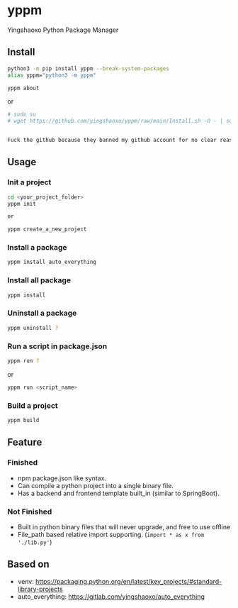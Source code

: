 # yppm
Yingshaoxo Python Package Manager

## Install
```bash
python3 -m pip install yppm --break-system-packages
alias yppm="python3 -m yppm"

yppm about
```

or

```bash
# sudo su
# wget https://github.com/yingshaoxo/yppm/raw/main/Install.sh -O - | sudo bash


Fuck the github because they banned my github account for no clear reason, when you visit "https://github.com/yingshaoxo/yppm", you'll only see 404 page.
```

## Usage
### Init a project
```bash
cd <your_project_folder>
yppm init

or

yppm create_a_new_project
```

### Install a package
```bash
yppm install auto_everything
```

### Install all package
```bash
yppm install
```

### Uninstall a package
```bash
yppm uninstall ?
```

### Run a script in package.json
```bash
yppm run ?
```

or 

```bash
yppm run <script_name>
```

### Build a project
```bash
yppm build
```

## Feature
### Finished
* npm package.json like syntax.
* Can compile a python project into a single binary file.
* Has a backend and frontend template built_in (similar to SpringBoot).
### Not Finished
* Built in python binary files that will never upgrade, and free to use offline
* File_path based relative import supporting. (`import * as x from './lib.py'`)

## Based on
* venv: https://packaging.python.org/en/latest/key_projects/#standard-library-projects
* auto_everything: https://gitlab.com/yingshaoxo/auto_everything
